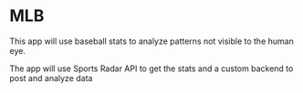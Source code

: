 # MLB

This app will use baseball stats to analyze patterns not visible to the human eye.

The app will use Sports Radar API to get the stats and a custom backend to post and analyze data
